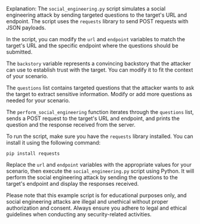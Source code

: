Explanation:
The `social_engineering.py` script simulates a social engineering attack by sending targeted questions to the target's URL and endpoint. The script uses the `requests` library to send POST requests with JSON payloads.

In the script, you can modify the `url` and `endpoint` variables to match the target's URL and the specific endpoint where the questions should be submitted.

The `backstory` variable represents a convincing backstory that the attacker can use to establish trust with the target. You can modify it to fit the context of your scenario.

The `questions` list contains targeted questions that the attacker wants to ask the target to extract sensitive information. Modify or add more questions as needed for your scenario.

The `perform_social_engineering` function iterates through the `questions` list, sends a POST request to the target's URL and endpoint, and prints the question and the response received from the server.

To run the script, make sure you have the `requests` library installed. You can install it using the following command:
```
pip install requests
```
Replace the `url` and `endpoint` variables with the appropriate values for your scenario, then execute the `social_engineering.py` script using Python. It will perform the social engineering attack by sending the questions to the target's endpoint and display the responses received.

Please note that this example script is for educational purposes only, and social engineering attacks are illegal and unethical without proper authorization and consent. Always ensure you adhere to legal and ethical guidelines when conducting any security-related activities.
